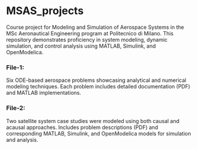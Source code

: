 # MSAS_projects

Course project for Modeling and Simulation of Aerospace Systems in the MSc Aeronautical Engineering program at Politecnico di Milano.
This repository demonstrates proficiency in system modeling, dynamic simulation, and control analysis using MATLAB, Simulink, and OpenModelica.
### File-1:
Six ODE-based aerospace problems showcasing analytical and numerical modeling techniques. Each problem includes detailed documentation (PDF) and MATLAB implementations.

### File-2:
Two satellite system case studies were modeled using both causal and acausal approaches. Includes problem descriptions (PDF) and corresponding MATLAB, Simulink, and OpenModelica models for simulation and analysis.
